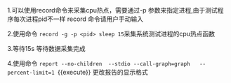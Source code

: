 1.可以使用record命令来采集cpu热点，需要通过-p 参数来指定进程,由于测试程序每次进程pid不一样
record 命令请用户手动输入

2.使用命令 `record -g -p <pid> sleep 15`采集系统测试进程的cpu热点函数

3.等待15s 等待数据采集完成 

4.使用命令 `report --no-children  --stdio --call-graph=graph   --percent-limit=1 `{{execute}} 更改报告的显示格式

